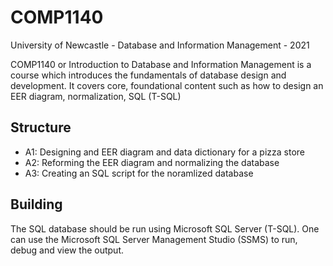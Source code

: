# COMP1140
University of Newcastle - Database and Information Management - 2021

COMP1140 or Introduction to Database and Information Management is a course which introduces the fundamentals of database design and development. It covers core, foundational content such as how to design an EER diagram, normalization, SQL (T-SQL)
## Structure

- A1: Designing and EER diagram and data dictionary for a pizza store
- A2: Reforming the EER diagram and normalizing the database
- A3: Creating an SQL script for the noramlized database

## Building

The SQL database should be run using Microsoft SQL Server (T-SQL). One can use the Microsoft SQL Server Management Studio (SSMS) to run, debug and view the output. 